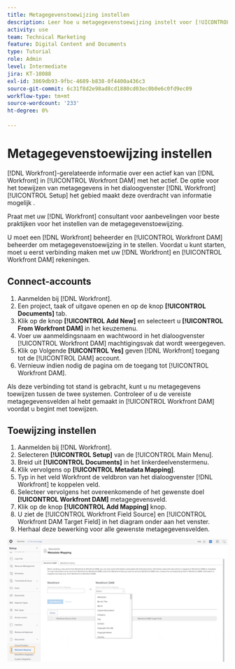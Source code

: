 ```yaml
---
title: Metagegevenstoewijzing instellen
description: Leer hoe u metagegevenstoewijzing instelt voor [!UICONTROL Workfront DAM].
activity: use
team: Technical Marketing
feature: Digital Content and Documents
type: Tutorial
role: Admin
level: Intermediate
jira: KT-10088
exl-id: 3869db93-9fbc-4689-b838-0f4400a436c3
source-git-commit: 6c31f8d2e98ad8cd1880cd03ec0b0e6c0fd9ec09
workflow-type: tm+mt
source-wordcount: '233'
ht-degree: 0%

---
```


# Metagegevenstoewijzing instellen

[!DNL Workfront]-gerelateerde informatie over een actief kan van [!DNL Workfront] in [!UICONTROL Workfront DAM] met het actief. De optie voor het toewijzen van metagegevens in het dialoogvenster [!DNL Workfront] [!UICONTROL Setup] het gebied maakt deze overdracht van informatie mogelijk .

Praat met uw [!DNL Workfront] consultant voor aanbevelingen voor beste praktijken voor het instellen van de metagegevenstoewijzing.

U moet een [!DNL Workfront] beheerder en [!UICONTROL Workfront DAM] beheerder om metagegevenstoewijzing in te stellen. Voordat u kunt starten, moet u eerst verbinding maken met uw [!DNL Workfront] en [!UICONTROL Workfront DAM] rekeningen.

## Connect-accounts

1. Aanmelden bij [!DNL Workfront].
1. Een project, taak of uitgave openen en op de knop **[!UICONTROL Documents]** tab.
1. Klik op de knop **[!UICONTROL Add New]** en selecteert u **[!UICONTROL From Workfront DAM]** in het keuzemenu.
1. Voer uw aanmeldingsnaam en wachtwoord in het dialoogvenster [!UICONTROL Workfront DAM] machtigingsvak dat wordt weergegeven.
1. Klik op Volgende **[!UICONTROL Yes]** geven [!DNL Workfront] toegang tot de [!UICONTROL DAM] account.
1. Vernieuw indien nodig de pagina om de toegang tot [!UICONTROL Workfront DAM].

Als deze verbinding tot stand is gebracht, kunt u nu metagegevens toewijzen tussen de twee systemen. Controleer of u de vereiste metagegevensvelden al hebt gemaakt in [!UICONTROL Workfront DAM] voordat u begint met toewijzen.

## Toewijzing instellen

1. Aanmelden bij [!DNL Workfront].
1. Selecteren **[!UICONTROL Setup]** van de [!UICONTROL Main Menu].
1. Breid uit **[!UICONTROL Documents]** in het linkerdeelvenstermenu.
1. Klik vervolgens op **[!UICONTROL Metadata Mapping]**.
1. Typ in het veld Workfront de veldbron van het dialoogvenster [!DNL Workfront] te koppelen veld.
1. Selecteer vervolgens het overeenkomende of het gewenste doel **[!UICONTROL Workfront DAM]** metagegevensveld.
1. Klik op de knop **[!UICONTROL Add Mapping]** knop.
1. U ziet de [!UICONTROL Workfront Field Source] en [!UICONTROL Workfront DAM Target Field] in het diagram onder aan het venster.
1. Herhaal deze bewerking voor alle gewenste metagegevensvelden.

![Een schermafbeelding van de [!UICONTROL Metadata Mapping] scherm in [!DNL Workfront]](assets/01-metadata-mapping.png)
